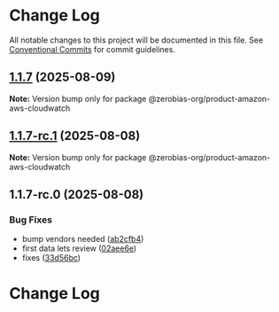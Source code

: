 # Change Log

All notable changes to this project will be documented in this file.
See [Conventional Commits](https://conventionalcommits.org) for commit guidelines.

## [1.1.7](https://github.com/zerobias-org/product/compare/@zerobias-org/product-amazon-aws-cloudwatch@1.1.7-rc.1...@zerobias-org/product-amazon-aws-cloudwatch@1.1.7) (2025-08-09)

**Note:** Version bump only for package @zerobias-org/product-amazon-aws-cloudwatch





## [1.1.7-rc.1](https://github.com/zerobias-org/product/compare/@zerobias-org/product-amazon-aws-cloudwatch@1.1.7-rc.0...@zerobias-org/product-amazon-aws-cloudwatch@1.1.7-rc.1) (2025-08-08)

**Note:** Version bump only for package @zerobias-org/product-amazon-aws-cloudwatch





## 1.1.7-rc.0 (2025-08-08)


### Bug Fixes

* bump vendors needed ([ab2cfb4](https://github.com/zerobias-org/product/commit/ab2cfb4a9cf2e3008e08b068f98011fec096c932))
* first data lets review ([02aee6e](https://github.com/zerobias-org/product/commit/02aee6e8c4f11675de7c63a00f4c8254a67a4dd7))
* fixes ([33d56bc](https://github.com/zerobias-org/product/commit/33d56bcaedf3fa5e3939a33c0fb57eda53539d05))





# Change Log
